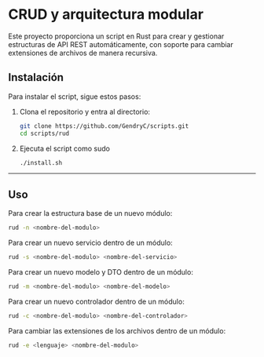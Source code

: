 # CRUD y arquitectura modular

Este proyecto proporciona un script en Rust para crear y gestionar estructuras de API REST automáticamente, con soporte para cambiar extensiones de archivos de manera recursiva.

## Instalación

Para instalar el script, sigue estos pasos:

1. Clona el repositorio y entra al directorio:
   ```bash
   git clone https://github.com/GendryC/scripts.git   
   cd scripts/rud
   ```  
   
2. Ejecuta el script como sudo  
	```bash
	./install.sh  
	```
---
## Uso

Para crear la estructura base de un nuevo módulo:
```bash
rud -n <nombre-del-modulo>
```
	
Para crear un nuevo servicio dentro de un módulo:
```bash  
rud -s <nombre-del-modulo> <nombre-del-servicio>
```  

Para crear un nuevo modelo y DTO dentro de un módulo:
```bash  
rud -m <nombre-del-modulo> <nombre-del-modelo>  
```
Para crear un nuevo controlador dentro de un módulo:  
```bash
rud -c <nombre-del-modulo> <nombre-del-controlador>  
```
Para cambiar las extensiones de los archivos dentro de un módulo:  
```bash
rud -e <lenguaje> <nombre-del-modulo>  
```
